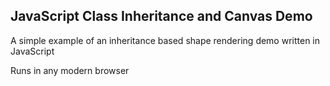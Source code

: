 <h2>JavaScript Class Inheritance and Canvas Demo</h2>
<p>A simple example of an inheritance based shape rendering demo written in JavaScript</p>
<p>Runs in any modern browser</p>
